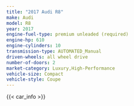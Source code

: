```yaml
---
title: "2017 Audi R8"
make: Audi
model: R8
year: 2017
engine-fuel-type: premium unleaded (required)
engine-hp: 610
engine-cylinders: 10
transmission-type: AUTOMATED_Manual
driven-wheels: all wheel drive
number-of-doors: 2
market-category: Luxury,High-Performance
vehicle-size: Compact
vehicle-style: Coupe
---
```


{{< car_info >}}
